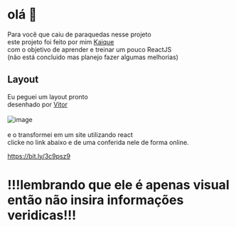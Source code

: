 # olá 👋
Para você que caiu de paraquedas nesse projeto<br />
este projeto foi feito por mim [Kaique](https://www.linkedin.com/in/kaique-de-godoy-silva-31b48118b)<br />
com o objetivo de aprender e treinar um pouco ReactJS <br />
(não está concluido mas planejo fazer algumas melhorias)

## Layout
Eu peguei um layout pronto <br />
desenhado por [Vitor](https://www.linkedin.com/in/vitor-fernandes-góes-74586977)<br /><br />
![image](https://user-images.githubusercontent.com/53097720/118752296-306c9080-b839-11eb-861e-b12ad232d257.png)
<br /><br />
e o transformei em um site utilizando react<br /> 
clicke no link abaixo e de uma conferida nele de forma online.

<a href="https://bit.ly/3c9psz9"> https://bit.ly/3c9psz9 </a>

# !!!lembrando que ele é apenas visual então não insira informações veridicas!!!
